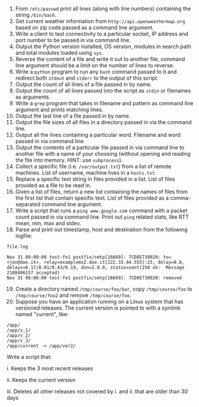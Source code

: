 1. From `/etc/passwd` print all lines (along with line numbers) containing the string `/bin/bash`.
2. Get current weather information from `http://api.openweathermap.org` based on zip code passed as a command line argument. 
3. Write a client to test connectivity to a particular socket, IP address and port number to be passed in via command line. 
4. Output the Python version installed, OS version, modules in search path and total modules loaded using `sys`.
5. Reverse the content of a file and write it out to another file, command line argument should be a limit on the number of lines to reverse.
6. Write a `python` program to run any `bash` command passed to it and redirect both `stdout` and `stderr` to the output of this script. 
7. Output the count of all lines of a file passed in by name. 
8. Output the count of all lines passed into the script as `stdin` or filenames as arguments.
9. Write a `grep` program that takes in filename and pattern as command line argument and prints matching lines. 
10. Output the last line of a file passed in by name. 
11. Output the file sizes of all files in a directory passed in via the command line. 
12. Output all the lines containing a particular word. Filename and word passed in via command line. 
13. Output the contents of a particular file passed in via command line to another file with a name of your choosing (without opening and reading the file into memory. HINT: use `subprocess`).
14. Collect a specific file (i.e. `/var/output.txt`) from a list of remote machines. List of username, machine lives in a `hosts.txt`.
15. Replace a specific text string in files provided in a list. List of files provided as a file to be read in.
16. Given a list of files, return a new list containing the names of files from the first list that contain specific text. List of files provided as a comma-separated command line argument.
17. Write a script that runs a `ping www.google.com` command with a packet count passed in via command line. Print out `ping` related stats, like RTT mean, min, max and stdev.
18. Parse and print out timestamp, host and destination from the following logfile:
```
file.log

Nov 31 08:00:00 test-fe1 postfix/smtp[16669]: 7CD8E730020: to=<jon@doe.it>, relay=examplemx2.doe.it[222.33.44.555]:25, delay=0.8, delays=0.17/0.01/0.43/0.19, dsn=2.0.0, status=sent(250 ok:  Message 2108406157 accepted)
Nov 31 08:00:00 test-fe1 postfix/smtp[16669]: 7CD8E730020: removed
```
19. Create a directory named `/tmp/course/foo/bar`, copy `/tmp/course/foo` to `/tmp/course/foo2` and remove `/tmp/course/foo`.
20. Suppose you have an application running on a Linux system that has versioned releases.  The current version is pointed to with a symlink named "current", like:
```
/app/
/app/v_1/
/app/v_2/
/app/v_3/
/app/current -> /app/ver2/
```
Write a script that:

i. Keeps the 3 most recent releases

ii. Keeps the current version

iii. Deletes all other releases not covered by i. and ii. that are older than 30 days
